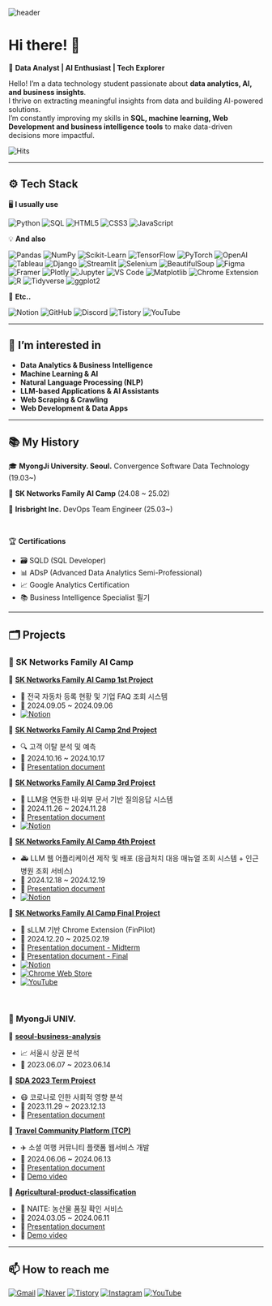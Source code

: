 ![header](https://capsule-render.vercel.app/api?type=waving&color=gradient&height=250&section=header&text=Seo%20Jangho&fontSize=90)

# Hi there! 👋  

🚀 **Data Analyst | AI Enthusiast | Tech Explorer**  

Hello! I’m a data technology student passionate about **data analytics, AI, and business insights**.  
I thrive on extracting meaningful insights from data and building AI-powered solutions.  
I’m constantly improving my skills in **SQL, machine learning, Web Development and business intelligence tools** to make data-driven decisions more impactful.  

![Hits](https://hits.seeyoufarm.com/api/count/incr/badge.svg?url=https://github.com/wkd-gh&count_bg=%2379C83D&title_bg=%23555555&icon=github.svg&icon_color=%23E7E7E7&title=hits&edge_flat=false)

---

## ⚙ Tech Stack   
🖥️ **I usually use** 

![Python](https://img.shields.io/badge/-Python-3776AB?style=flat&logo=python&logoColor=white)  ![SQL](https://img.shields.io/badge/-SQL-4479A1?style=flat&logo=mysql&logoColor=white) ![HTML5](https://img.shields.io/badge/-HTML5-E34F26?style=flat&logo=html5&logoColor=white)  ![CSS3](https://img.shields.io/badge/-CSS3-1572B6?style=flat&logo=css3&logoColor=white)  ![JavaScript](https://img.shields.io/badge/-JavaScript-F7DF1E?style=flat&logo=javascript&logoColor=black)

💡 **And also**  

![Pandas](https://img.shields.io/badge/-Pandas-150458?style=flat&logo=pandas&logoColor=white)  ![NumPy](https://img.shields.io/badge/-NumPy-013243?style=flat&logo=numpy&logoColor=white)  ![Scikit-Learn](https://img.shields.io/badge/-Scikit%20Learn-F7931E?style=flat&logo=scikit-learn&logoColor=white)  ![TensorFlow](https://img.shields.io/badge/-TensorFlow-FF6F00?style=flat&logo=tensorflow&logoColor=white)  ![PyTorch](https://img.shields.io/badge/-PyTorch-EE4C2C?style=flat&logo=pytorch&logoColor=white)  ![OpenAI](https://img.shields.io/badge/-OpenAI-412991?style=flat&logo=openai&logoColor=white)  ![Tableau](https://img.shields.io/badge/-Tableau-E97627?style=flat&logo=tableau&logoColor=white)  ![Django](https://img.shields.io/badge/-Django-092E20?style=flat&logo=django&logoColor=white) 
![Streamlit](https://img.shields.io/badge/-Streamlit-FF4B4B?style=flat&logo=streamlit&logoColor=white)  ![Selenium](https://img.shields.io/badge/-Selenium-43B02A?style=flat&logo=selenium&logoColor=white) ![BeautifulSoup](https://img.shields.io/badge/-BeautifulSoup-4B8BBE?style=flat&logo=python&logoColor=white)  ![Figma](https://img.shields.io/badge/-Figma-F24E1E?style=flat&logo=figma&logoColor=white) ![Framer](https://img.shields.io/badge/-Framer-0055FF?style=flat&logo=framer&logoColor=white)  ![Plotly](https://img.shields.io/badge/-Plotly-3F4F75?style=flat&logo=plotly&logoColor=white)   ![Jupyter](https://img.shields.io/badge/-Jupyter-F37626?style=flat&logo=jupyter&logoColor=white)  ![VS Code](https://img.shields.io/badge/-VS%20Code-007ACC?style=flat&logo=visual-studio-code&logoColor=white)  ![Matplotlib](https://img.shields.io/badge/-Matplotlib-11557C?style=flat&logo=python&logoColor=white)  ![Chrome Extension](https://img.shields.io/badge/-Chrome%20Extension-4285F4?style=flat&logo=googlechrome&logoColor=white) ![R](https://img.shields.io/badge/-R-276DC3?style=flat&logo=r&logoColor=white)  ![Tidyverse](https://img.shields.io/badge/-Tidyverse-1A162D?style=flat&logo=tidyverse&logoColor=white)  ![ggplot2](https://img.shields.io/badge/-ggplot2-0093D4?style=flat)

🔗 **Etc..**

![Notion](https://img.shields.io/badge/-Notion-000000?style=flat&logo=notion&logoColor=white) ![GitHub](https://img.shields.io/badge/-GitHub-181717?style=flat&logo=github&logoColor=white)  ![Discord](https://img.shields.io/badge/-Discord-5865F2?style=flat&logo=discord&logoColor=white)  ![Tistory](https://img.shields.io/badge/-Tistory-000000?style=flat&logo=tistory&logoColor=white) ![YouTube](https://img.shields.io/badge/-YouTube-FF0000?style=flat&logo=youtube&logoColor=white)
  

---

## 👀 I’m interested in  
- **Data Analytics & Business Intelligence**  
- **Machine Learning & AI**  
- **Natural Language Processing (NLP)**  
- **LLM-based Applications & AI Assistants**
- **Web Scraping & Crawling**
- **Web Development & Data Apps**   

---

## 📚 My History    
🎓 **MyongJi University. Seoul.** Convergence Software Data Technology (19.03~)

📖 **SK Networks Family AI Camp** (24.08 ~ 25.02)

💼 **Irisbright Inc.** DevOps Team Engineer (25.03~)
 
<br>

🏆 **Certifications**  
- 🗃️ SQLD (SQL Developer)  
- 📊 ADsP (Advanced Data Analytics Semi-Professional)  
- 📈 Google Analytics Certification  
- 📚 Business Intelligence Specialist 필기  

---

## 🗂 Projects  

### 🔹 SK Networks Family AI Camp 
📌 **[SK Networks Family AI Camp 1st Project](https://github.com/SKNETWORKS-FAMILY-AICAMP/SKN05-1nd-3Team)**  
   - 🚗 전국 자동차 등록 현황 및 기업 FAQ 조회 시스템  
   - 📅 2024.09.05 ~ 2024.09.06
   - [![Notion](https://img.shields.io/badge/Notion-000000?style=flat&logo=notion&logoColor=white)](https://upbeat-william-67d.notion.site/SKN5-Term-Project-1-19a1ac6c275c80c987d2e27f4c4382ce)

📌 **[SK Networks Family AI Camp 2nd Project](https://github.com/SKNETWORKS-FAMILY-AICAMP/SKN05-2ST-1TEAM)**  
   - 🔍 고객 이탈 분석 및 예측  
   - 📅 2024.10.16 ~ 2024.10.17
   - 📑 [Presentation document](https://github.com/wkd-gh/20241212/blob/main/SK%20Networks%20Family%20AI%20Camp%202nd%20Term%20Project_Presentation%20document.pdf)

📌 **[SK Networks Family AI Camp 3rd Project](https://github.com/SKNETWORKS-FAMILY-AICAMP/SKN05-3RD-2Team)**  
   - 📄 LLM을 연동한 내·외부 문서 기반 질의응답 시스템  
   - 📅 2024.11.26 ~ 2024.11.28
   - 📑 [Presentation document](https://github.com/SKNETWORKS-FAMILY-AICAMP/SKN05-3RD-2TEAM/blob/main/SKN05-3rd-2Team%20document.pdf)
   - [![Notion](https://img.shields.io/badge/Notion-000000?style=flat&logo=notion&logoColor=white)](https://upbeat-william-67d.notion.site/SKN5-Term-Project-3-1521ac6c275c80e9af84f6d1d8c52e1e)

📌 **[SK Networks Family AI Camp 4th Project](https://github.com/SKNETWORKS-FAMILY-AICAMP/SKN05-4th-2TEAM)**  
   - 🚑 LLM 웹 어플리케이션 제작 및 배포 (응급처치 대응 매뉴얼 조회 시스템 + 인근 병원 조회 서비스)  
   - 📅 2024.12.18 ~ 2024.12.19
   - 📑 [Presentation document](https://github.com/SKNETWORKS-FAMILY-AICAMP/SKN05-4TH-2TEAM/blob/main/SKN05-4th-2Team/SKN05-4th-2Team-%EB%B0%9C%ED%91%9C%EC%9E%90%EB%A3%8C.pdf)
   - [![Notion](https://img.shields.io/badge/Notion-000000?style=flat&logo=notion&logoColor=white)](https://upbeat-william-67d.notion.site/SKN-Term-Project-4-1601ac6c275c80dd9710cc16caecd8d1)

📌 **[SK Networks Family AI Camp Final Project](https://github.com/SKNETWORKS-FAMILY-AICAMP/SKN05-final-3Team)**  
   - 🤖 sLLM 기반 Chrome Extension (FinPilot) 
   - 📅 2024.12.20 ~ 2025.02.19
   - 📑 [Presentation document - Midterm](https://github.com/SKNETWORKS-FAMILY-AICAMP/SKN05-FINAL-3TEAM/blob/main/Docs/SKN05_3Team_%EC%A4%91%EA%B0%84%EB%B0%9C%ED%91%9C%EC%9E%90%EB%A3%8C.pdf)
   - 📑 [Presentation document - Final](https://github.com/SKNETWORKS-FAMILY-AICAMP/SKN05-FINAL-3TEAM/blob/develop/Docs/SKN05_3Team_%EC%B5%9C%EC%A2%85%EB%B0%9C%ED%91%9C%EC%9E%90%EB%A3%8C.pdf)
   - [![Notion](https://img.shields.io/badge/Notion-000000?style=flat&logo=notion&logoColor=white)](https://alluring-cerise-57f.notion.site/FinPilot-Home-1655128db47f80cabc52e0568a116d94)
   - [![Chrome Web Store](https://img.shields.io/badge/Chrome_Web_Store-4285F4?style=flat&logo=googlechrome&logoColor=white)](https://chromewebstore.google.com/detail/finpilot/hpdfbpijlbahkobocmggbdlbajicbkda?hl=ko)
   - [![YouTube](https://img.shields.io/badge/-YouTube-FF0000?style=flat&logo=youtube&logoColor=white)](https://youtu.be/QYsDuSCmkFs)
     
<br>

### 🔹 MyongJi UNIV. 
📌 **[seoul-business-analysis](https://github.com/wkd-gh/seoul-business-analysis)**  
   - 📈 서울시 상권 분석 
   - 📅 2023.06.07 ~ 2023.06.14

📌 **[SDA 2023 Term Project](https://github.com/jiwon-yoon92/2023-SDA)**  
   - 😷 코로나로 인한 사회적 영향 분석 
   - 📅 2023.11.29 ~ 2023.12.13
   - 📑 [Presentation document](https://github.com/wkd-gh/SDA-2023-Term-Project/blob/main/SDA-2023-Term-Project.pdf)

📌 **[Travel Community Platform (TCP)](https://github.com/wkd-gh/TCP-Travel-Community-Platform-/tree/main)**  
   - ✈️ 소셜 여행 커뮤니티 플랫폼 웹서비스 개발 
   - 📅 2024.06.06 ~ 2024.06.13
   - 📑 [Presentation document](https://github.com/wkd-gh/TCP-Travel-Community-Platform-/blob/main/TCP(Travel%20Community%20Platform).pdf)
   - 🎥 [Demo video](https://www.veed.io/view/20819837-6974-4de9-884a-97f01aa55ac1?panel=share)

📌 **[Agricultural-product-classification](https://github.com/mju-capstone-qc/Agricultural-product-classification)**  
   - 🌾 NAITE: 농산물 품질 확인 서비스 
   - 📅 2024.03.05 ~ 2024.06.11
   - 📑 [Presentation document](https://docs.google.com/presentation/d/e/2PACX-1vQUcHRtOuFwj0a8N5oigyEV6WJdl1LqsW66oX-JDnCxmga_al-MWjOg4zYbIF20PA/pub?start=false&loop=false&delayms=3000&slide=id.p1)
   - 🎥 [Demo video](https://github.com/rhtjddls123/Agricultural-product-classification/assets/60644352/f60eaa1d-38a8-486f-9b74-3780d118248a) 

---

## 📫 How to reach me  
[![Gmail](https://img.shields.io/badge/Gmail-red?style=flat&logo=gmail&logoColor=white)](mailto:sjh008272@gmail.com) [![Naver](https://img.shields.io/badge/Naver-03C75A?style=flat&logo=naver&logoColor=white)](mailto:sjh75555@naver.com)  [![Tistory](https://img.shields.io/badge/Tistory-000000?style=flat&logo=tistory&logoColor=white)](https://wkd-gh.tistory.com/)  [![Instagram](https://img.shields.io/badge/Instagram-E4405F?style=flat&logo=instagram&logoColor=white)](https://www.instagram.com/wkd_gh/) [![YouTube](https://img.shields.io/badge/YouTube-FF0000?style=flat&logo=youtube&logoColor=white)](https://www.youtube.com/@Jangho_Seo)

